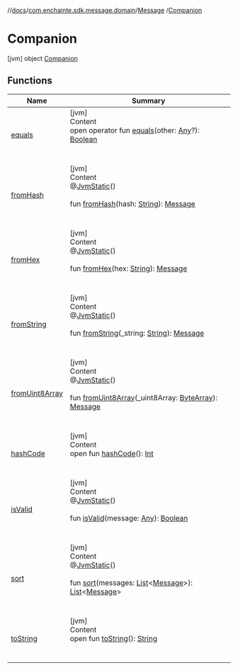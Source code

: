 //[docs](../../../index.md)/[com.enchainte.sdk.message.domain](../../index.md)/[Message](../index.md)
/[Companion](index.md)

# Companion

[jvm] object [Companion](index.md)

## Functions

|  Name|  Summary| 
|---|---|
| <a name="kotlin/Any/equals/#kotlin.Any?/PointingToDeclaration/"></a>[equals](../../../com.enchainte.sdk.proof.domain/-proof/-companion/index.md#%5Bkotlin%2FAny%2Fequals%2F%23kotlin.Any%3F%2FPointingToDeclaration%2F%5D%2FFunctions%2F-995256689)| <a name="kotlin/Any/equals/#kotlin.Any?/PointingToDeclaration/"></a>[jvm]  <br>Content  <br>open operator fun [equals](../../../com.enchainte.sdk.proof.domain/-proof/-companion/index.md#%5Bkotlin%2FAny%2Fequals%2F%23kotlin.Any%3F%2FPointingToDeclaration%2F%5D%2FFunctions%2F-995256689)(other: [Any](https://kotlinlang.org/api/latest/jvm/stdlib/kotlin/-any/index.html)?): [Boolean](https://kotlinlang.org/api/latest/jvm/stdlib/kotlin/-boolean/index.html)  <br><br><br>
| <a name="com.enchainte.sdk.message.domain/Message.Companion/fromHash/#kotlin.String/PointingToDeclaration/"></a>[fromHash](from-hash.md)| <a name="com.enchainte.sdk.message.domain/Message.Companion/fromHash/#kotlin.String/PointingToDeclaration/"></a>[jvm]  <br>Content  <br>@[JvmStatic](https://kotlinlang.org/api/latest/jvm/stdlib/kotlin.jvm/-jvm-static/index.html)()  <br>  <br>fun [fromHash](from-hash.md)(hash: [String](https://kotlinlang.org/api/latest/jvm/stdlib/kotlin/-string/index.html)): [Message](../index.md)  <br><br><br>
| <a name="com.enchainte.sdk.message.domain/Message.Companion/fromHex/#kotlin.String/PointingToDeclaration/"></a>[fromHex](from-hex.md)| <a name="com.enchainte.sdk.message.domain/Message.Companion/fromHex/#kotlin.String/PointingToDeclaration/"></a>[jvm]  <br>Content  <br>@[JvmStatic](https://kotlinlang.org/api/latest/jvm/stdlib/kotlin.jvm/-jvm-static/index.html)()  <br>  <br>fun [fromHex](from-hex.md)(hex: [String](https://kotlinlang.org/api/latest/jvm/stdlib/kotlin/-string/index.html)): [Message](../index.md)  <br><br><br>
| <a name="com.enchainte.sdk.message.domain/Message.Companion/fromString/#kotlin.String/PointingToDeclaration/"></a>[fromString](from-string.md)| <a name="com.enchainte.sdk.message.domain/Message.Companion/fromString/#kotlin.String/PointingToDeclaration/"></a>[jvm]  <br>Content  <br>@[JvmStatic](https://kotlinlang.org/api/latest/jvm/stdlib/kotlin.jvm/-jvm-static/index.html)()  <br>  <br>fun [fromString](from-string.md)(_string: [String](https://kotlinlang.org/api/latest/jvm/stdlib/kotlin/-string/index.html)): [Message](../index.md)  <br><br><br>
| <a name="com.enchainte.sdk.message.domain/Message.Companion/fromUint8Array/#kotlin.ByteArray/PointingToDeclaration/"></a>[fromUint8Array](from-uint8-array.md)| <a name="com.enchainte.sdk.message.domain/Message.Companion/fromUint8Array/#kotlin.ByteArray/PointingToDeclaration/"></a>[jvm]  <br>Content  <br>@[JvmStatic](https://kotlinlang.org/api/latest/jvm/stdlib/kotlin.jvm/-jvm-static/index.html)()  <br>  <br>fun [fromUint8Array](from-uint8-array.md)(_uint8Array: [ByteArray](https://kotlinlang.org/api/latest/jvm/stdlib/kotlin/-byte-array/index.html)): [Message](../index.md)  <br><br><br>
| <a name="kotlin/Any/hashCode/#/PointingToDeclaration/"></a>[hashCode](../../../com.enchainte.sdk.proof.domain/-proof/-companion/index.md#%5Bkotlin%2FAny%2FhashCode%2F%23%2FPointingToDeclaration%2F%5D%2FFunctions%2F-995256689)| <a name="kotlin/Any/hashCode/#/PointingToDeclaration/"></a>[jvm]  <br>Content  <br>open fun [hashCode](../../../com.enchainte.sdk.proof.domain/-proof/-companion/index.md#%5Bkotlin%2FAny%2FhashCode%2F%23%2FPointingToDeclaration%2F%5D%2FFunctions%2F-995256689)(): [Int](https://kotlinlang.org/api/latest/jvm/stdlib/kotlin/-int/index.html)  <br><br><br>
| <a name="com.enchainte.sdk.message.domain/Message.Companion/isValid/#kotlin.Any/PointingToDeclaration/"></a>[isValid](is-valid.md)| <a name="com.enchainte.sdk.message.domain/Message.Companion/isValid/#kotlin.Any/PointingToDeclaration/"></a>[jvm]  <br>Content  <br>@[JvmStatic](https://kotlinlang.org/api/latest/jvm/stdlib/kotlin.jvm/-jvm-static/index.html)()  <br>  <br>fun [isValid](is-valid.md)(message: [Any](https://kotlinlang.org/api/latest/jvm/stdlib/kotlin/-any/index.html)): [Boolean](https://kotlinlang.org/api/latest/jvm/stdlib/kotlin/-boolean/index.html)  <br><br><br>
| <a name="com.enchainte.sdk.message.domain/Message.Companion/sort/#kotlin.collections.List[com.enchainte.sdk.message.domain.Message]/PointingToDeclaration/"></a>[sort](sort.md)| <a name="com.enchainte.sdk.message.domain/Message.Companion/sort/#kotlin.collections.List[com.enchainte.sdk.message.domain.Message]/PointingToDeclaration/"></a>[jvm]  <br>Content  <br>@[JvmStatic](https://kotlinlang.org/api/latest/jvm/stdlib/kotlin.jvm/-jvm-static/index.html)()  <br>  <br>fun [sort](sort.md)(messages: [List](https://kotlinlang.org/api/latest/jvm/stdlib/kotlin.collections/-list/index.html)<[Message](../index.md)>): [List](https://kotlinlang.org/api/latest/jvm/stdlib/kotlin.collections/-list/index.html)<[Message](../index.md)>  <br><br><br>
| <a name="kotlin/Any/toString/#/PointingToDeclaration/"></a>[toString](../../../com.enchainte.sdk.proof.domain/-proof/-companion/index.md#%5Bkotlin%2FAny%2FtoString%2F%23%2FPointingToDeclaration%2F%5D%2FFunctions%2F-995256689)| <a name="kotlin/Any/toString/#/PointingToDeclaration/"></a>[jvm]  <br>Content  <br>open fun [toString](../../../com.enchainte.sdk.proof.domain/-proof/-companion/index.md#%5Bkotlin%2FAny%2FtoString%2F%23%2FPointingToDeclaration%2F%5D%2FFunctions%2F-995256689)(): [String](https://kotlinlang.org/api/latest/jvm/stdlib/kotlin/-string/index.html)  <br><br><br>

